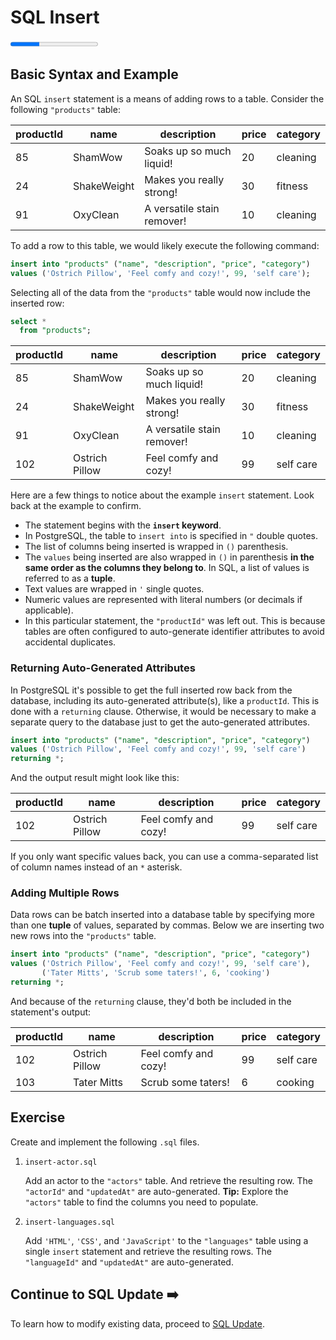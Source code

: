 # SQL Insert

<progress value="1" max="3"></progress>

## Basic Syntax and Example

An SQL `insert` statement is a means of adding rows to a table. Consider the following `"products"` table:

| productId | name        | description                | price | category |
| --------- | ----------- | -------------------------- | ----- | -------- |
| 85        | ShamWow     | Soaks up so much liquid!   | 20    | cleaning |
| 24        | ShakeWeight | Makes you really strong!   | 30    | fitness  |
| 91        | OxyClean    | A versatile stain remover! | 10    | cleaning |

To add a row to this table, we would likely execute the following command:

```sql
insert into "products" ("name", "description", "price", "category")
values ('Ostrich Pillow', 'Feel comfy and cozy!', 99, 'self care');
```

Selecting all of the data from the `"products"` table would now include the inserted row:

```sql
select *
  from "products";
```

| productId | name           | description                | price | category  |
| --------- | -------------- | -------------------------- | ----- | --------- |
| 85        | ShamWow        | Soaks up so much liquid!   | 20    | cleaning  |
| 24        | ShakeWeight    | Makes you really strong!   | 30    | fitness   |
| 91        | OxyClean       | A versatile stain remover! | 10    | cleaning  |
| 102       | Ostrich Pillow | Feel comfy and cozy!       | 99    | self care |

Here are a few things to notice about the example `insert` statement. Look back at the example to confirm.

- The statement begins with the **`insert` keyword**.
- In PostgreSQL, the table to `insert into` is specified in `"` double quotes.
- The list of columns being inserted is wrapped in `()` parenthesis.
- The `values` being inserted are also wrapped in `()` in parenthesis **in the same order as the columns they belong to**. In SQL, a list of values is referred to as a **tuple**.
- Text values are wrapped in `'` single quotes.
- Numeric values are represented with literal numbers (or decimals if applicable).
- In this particular statement, the `"productId"` was left out. This is because tables are often configured to auto-generate identifier attributes to avoid accidental duplicates.

### Returning Auto-Generated Attributes

In PostgreSQL it's possible to get the full inserted row back from the database, including its auto-generated attribute(s), like a `productId`. This is done with a `returning` clause. Otherwise, it would be necessary to make a separate query to the database just to get the auto-generated attributes.

```sql
insert into "products" ("name", "description", "price", "category")
values ('Ostrich Pillow', 'Feel comfy and cozy!', 99, 'self care')
returning *;
```

And the output result might look like this:

| productId | name           | description          | price | category  |
| --------- | -------------- | -------------------- | ----- | --------- |
| 102       | Ostrich Pillow | Feel comfy and cozy! | 99    | self care |

If you only want specific values back, you can use a comma-separated list of column names instead of an `*` asterisk.

### Adding Multiple Rows

Data rows can be batch inserted into a database table by specifying more than one **tuple** of values, separated by commas. Below we are inserting two new rows into the `"products"` table.

```sql
insert into "products" ("name", "description", "price", "category")
values ('Ostrich Pillow', 'Feel comfy and cozy!', 99, 'self care'),
       ('Tater Mitts', 'Scrub some taters!', 6, 'cooking')
returning *;
```

And because of the `returning` clause, they'd both be included in the statement's output:

| productId | name           | description          | price | category  |
| --------- | -------------- | -------------------- | ----- | --------- |
| 102       | Ostrich Pillow | Feel comfy and cozy! | 99    | self care |
| 103       | Tater Mitts    | Scrub some taters!   | 6     | cooking   |

## Exercise

Create and implement the following `.sql` files.

1. `insert-actor.sql`

   Add an actor to the `"actors"` table. And retrieve the resulting row. The `"actorId"` and `"updatedAt"` are auto-generated.
   **Tip:** Explore the `"actors"` table to find the columns you need to populate.

1. `insert-languages.sql`

   Add `'HTML'`, `'CSS'`, and `'JavaScript'` to the `"languages"` table using a single `insert` statement and retrieve the resulting rows. The `"languageId"` and `"updatedAt"` are auto-generated.

## Continue to SQL Update ➡️

To learn how to modify existing data, proceed to [SQL Update](update.md).
